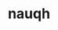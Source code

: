 ---
title: nauqh
github: https://github.com/nauqh
mode: light
transition: 3s
archetype:
  - Little Bit of Everything
  - Code
---